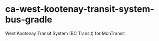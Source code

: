# ca-west-kootenay-transit-system-bus-gradle
West Kootenay Transit System (BC Transit) for MonTransit
